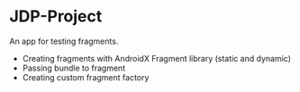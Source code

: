 # JDP-Project
An app for testing fragments.
- Creating fragments with AndroidX Fragment library (static and dynamic)
- Passing bundle to fragment
- Creating custom fragment factory
